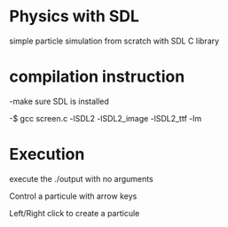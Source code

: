 # Physics with SDL

simple particle simulation from scratch with SDL C library


 # compilation instruction
 
 -make sure SDL is installed
 
 -$ gcc screen.c -lSDL2 -lSDL2_image -lSDL2_ttf -lm
 
 # Execution
 
 execute the ./output with no arguments
 
 Control a particule with arrow keys
 
 Left/Right click to create a particule
